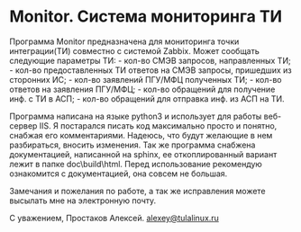 ﻿Monitor. Система мониторинга ТИ 
===============================
Программа Monitor предназначена для мониторинга точки интеграции(ТИ) совместно с системой Zabbix. Может сообщать следующие параметры ТИ:
    - кол-во СМЭВ запросов, направленных ТИ;
    - кол-во предоставленных ТИ ответов на СМЭВ запросы, пришедших из сторонних ИС;
    - кол-во заявлений ПГУ/МФЦ полученных ТИ;
    - кол-во ответов на заявления ПГУ/МФЦ;
	- кол-во обращений для получение инф. с ТИ в АСП;
	- кол-во обращений для отправка инф. из АСП на ТИ.

Программа написана на языке python3 и использует для работы веб-сервер IIS. Я постарался писать код максимально просто и понятно, снабжая его комментариями. 
Надеюсь, что будут желающие в нем разбираться, вносить изменения. Так же программа снабжена документацией, написанной на sphinx, ее откоплированный вариант лежит в папке doc\build\html\.
Перед использование рекомендую ознакомится с документацией, она совсем не большая.

Замечания и пожелания по работе, а так же исправления можете высылать мне на электронную почту.

С уважением, Простаков Алексей.
alexey@tulalinux.ru

 

